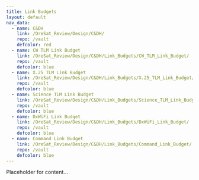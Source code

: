 ```yaml
---
title: Link Budgets
layout: default
nav_data:
  - name: C&DH
    link: /OreSat_Review/Design/C&DH/
    repo: /vault
    defcolor: red
  - name: CW TLM Link Budget
    link: /OreSat_Review/Design/C&DH/Link_Budgets/CW_TLM_Link_Budget/
    repo: /vault
    defcolor: blue
  - name: X.25 TLM Link Budget
    link: /OreSat_Review/Design/C&DH/Link_Budgets/X.25_TLM_Link_Budget/
    repo: /vault
    defcolor: blue
  - name: Science TLM Link Budget
    link: /OreSat_Review/Design/C&DH/Link_Budgets/Science_TLM_Link_Budget/
    repo: /vault
    defcolor: blue
  - name: DxWiFi Link Budget
    link: /OreSat_Review/Design/C&DH/Link_Budgets/DxWiFi_Link_Budget/
    repo: /vault
    defcolor: blue
  - name: Command Link Budget
    link: /OreSat_Review/Design/C&DH/Link_Budgets/Command_Link_Budget/
    repo: /vault
    defcolor: blue
---
```



Placeholder for content...

